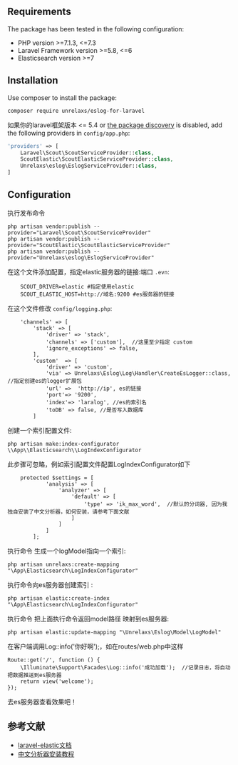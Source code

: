 ## Requirements

The package has been tested in the following configuration:

* PHP version &gt;=7.1.3, &lt;=7.3
* Laravel Framework version &gt;=5.8, &lt;=6
* Elasticsearch version &gt;=7


## Installation

Use composer to install the package:

```
composer require unrelaxs/eslog-for-laravel
```

如果你的laravel框架版本 &lt;= 5.4 or [the package discovery](https://laravel.com/docs/5.5/packages#package-discovery)
is disabled, add the following providers in `config/app.php`:

```php
'providers' => [
    Laravel\Scout\ScoutServiceProvider::class,
    ScoutElastic\ScoutElasticServiceProvider::class,
    Unrelaxs\eslog\EslogServiceProvider::class,
]
```


## Configuration

执行发布命令

```
php artisan vendor:publish --provider="Laravel\Scout\ScoutServiceProvider"
php artisan vendor:publish --provider="ScoutElastic\ScoutElasticServiceProvider"
php artisan vendor:publish --provider="Unrelaxs\eslog\EslogServiceProvider"
```


在这个文件添加配置，指定elastic服务器的链接:端口 `.evn`:

```
    SCOUT_DRIVER=elastic #指定使用elastic
    SCOUT_ELASTIC_HOST=http://域名:9200 #es服务器的链接
```

在这个文件修改 `config/logging.php`:

```
    'channels' => [
        'stack' => [
            'driver' => 'stack',
            'channels' => ['custom'],  //这里至少指定 custom
            'ignore_exceptions' => false,
        ],
        'custom'  => [
            'driver' => 'custom',
            'via' => Unrelaxs\Eslog\Log\Handler\CreateEsLogger::class, //指定创建es的logger扩展包
            'url' =>  'http://ip', es的链接
            'port'=> '9200',
            'index'=> 'laralog', //es的索引名
            'toDB' => false, //是否写入数据库
        ]
```

创建一个索引配置文件:

```
php artisan make:index-configurator \\App\\Elasticsearch\\LogIndexConfigurator
```

此步骤可忽略，例如索引配置文件配置LogIndexConfigurator如下

```
    protected $settings = [
            'analysis' => [
                'analyzer' => [
                    'default' => [
                        'type' => 'ik_max_word',  //默认的分词器, 因为我独自安装了中文分析器，如何安装，请参考下面文献
                    ]
                ]
            ]
        ];
```

执行命令 生成一个logModel指向一个索引:

```
php artisan unrelaxs:create-mapping "\App\Elasticsearch\LogIndexConfigurator"
```

执行命令向es服务器创建索引 :

```
php artisan elastic:create-index "\App\Elasticsearch\LogIndexConfigurator"
```

执行命令 把上面执行命令返回model路径 映射到es服务器:

```
php artisan elastic:update-mapping "\Unrelaxs\Eslog\Model\LogModel"
```

在客户端调用Log::info('你好啊');，如在routes/web.php中这样

```
Route::get('/', function () {
    \Illuminate\Support\Facades\Log::info('成功加载');  //记录日志，将自动把数据推送到es服务器
    return view('welcome');
});
```

去es服务器查看效果吧！

## 参考文献


- [laravel-elastic文档](https://github.com/babenkoivan/scout-elasticsearch-driver)
- [中文分析器安装教程](https://blog.csdn.net/wolfcode_cn/article/details/81907220)

